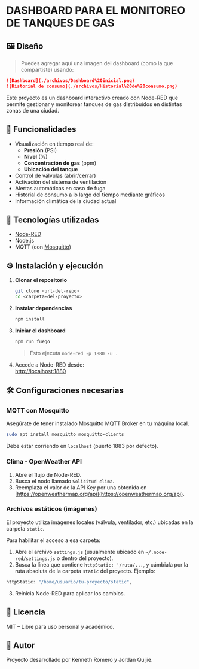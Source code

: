 # DASHBOARD PARA EL MONITOREO DE TANQUES DE GAS

## 🖼️ Diseño
> Puedes agregar aquí una imagen del dashboard (como la que compartiste) usando:

```markdown
![Dashboard](./archivos/Dashboard%20inicial.png)
![Historial de consumo](./archivos/Historial%20de%20consumo.png)
```

Este proyecto es un dashboard interactivo creado con Node-RED que permite gestionar y monitorear tanques de gas distribuidos en distintas zonas de una ciudad.

## 🚀 Funcionalidades

- Visualización en tiempo real de:
  - **Presión** (PSI)
  - **Nivel** (%)
  - **Concentración de gas** (ppm)
  - **Ubicación del tanque**
- Control de válvulas (abrir/cerrar)
- Activación del sistema de ventilación
- Alertas automáticas en caso de fuga
- Historial de consumo a lo largo del tiempo mediante gráficos
- Información climática de la ciudad actual

## 🧪 Tecnologías utilizadas

- [Node-RED](https://nodered.org/)
- Node.js
- MQTT (con [Mosquitto](https://mosquitto.org/))

## ⚙️ Instalación y ejecución

1. **Clonar el repositorio**

   ```bash
   git clone <url-del-repo>
   cd <carpeta-del-proyecto>
   ```

2. **Instalar dependencias**

   ```bash
   npm install
   ```

3. **Iniciar el dashboard**

   ```bash
   npm run fuego
   ```

   > Esto ejecuta `node-red -p 1880 -u .`

4. Accede a Node-RED desde:  
   [http://localhost:1880](http://localhost:1880)

## 🛠️ Configuraciones necesarias

### MQTT con Mosquitto

Asegúrate de tener instalado Mosquitto MQTT Broker en tu máquina local.

```bash
sudo apt install mosquitto mosquitto-clients
```

Debe estar corriendo en `localhost` (puerto 1883 por defecto).

### Clima - OpenWeather API

1. Abre el flujo de Node-RED.
2. Busca el nodo llamado `Solicitud clima`.
3. Reemplaza el valor de la API Key por una obtenida en [https://openweathermap.org/api](https://openweathermap.org/api).

### Archivos estáticos (imágenes)

El proyecto utiliza imágenes locales (válvula, ventilador, etc.) ubicadas en la carpeta `static`.

Para habilitar el acceso a esa carpeta:

1. Abre el archivo `settings.js` (usualmente ubicado en `~/.node-red/settings.js` o dentro del proyecto).
2. Busca la línea que contiene `httpStatic: '/ruta/...`, y cámbiala por la ruta absoluta de la carpeta `static` del proyecto. Ejemplo:

```js
httpStatic: "/home/usuario/tu-proyecto/static",
```

3. Reinicia Node-RED para aplicar los cambios.

## 📄 Licencia

MIT – Libre para uso personal y académico.

## 🤝 Autor

Proyecto desarrollado por Kenneth Romero y Jordan Quijie.
